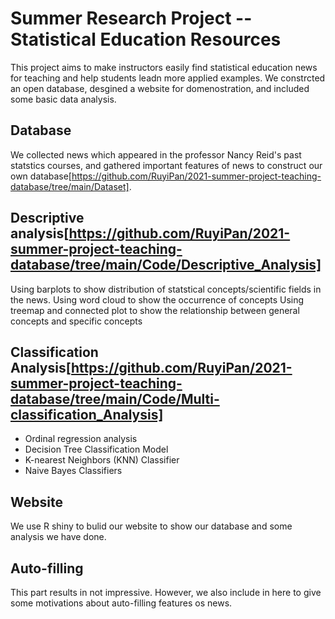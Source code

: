 # Summer Research Project -- Statistical Education Resources
This project aims to make instructors easily find statistical education news for teaching and help students leadn more applied examples. We constrcted an open database, desgined a website for domenostration, and included some basic data analysis.

## Database
We collected news which appeared in the professor Nancy Reid's past statstics courses, and gathered important features of news to construct our own database[https://github.com/RuyiPan/2021-summer-project-teaching-database/tree/main/Dataset].


## Descriptive analysis[https://github.com/RuyiPan/2021-summer-project-teaching-database/tree/main/Code/Descriptive_Analysis]
Using barplots to show distribution of statstical concepts/scientific fields in the news. 
Using word cloud to show the occurrence of concepts
Using treemap and connected plot to show the relationship between general concepts and specific concepts

## Classification Analysis[https://github.com/RuyiPan/2021-summer-project-teaching-database/tree/main/Code/Multi-classification_Analysis]
- Ordinal regression analysis
- Decision Tree Classification Model
- K-nearest Neighbors (KNN) Classifier
- Naive Bayes Classifiers

## Website
We use R shiny to bulid our website to show our database and some analysis we have done.

## Auto-filling
This part results in not impressive. However, we also include in here to give some motivations about auto-filling features os news.

